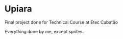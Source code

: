 # Upiara
Final project done for Technical Course at Etec Cubatão

Everything done by me, except sprites.
